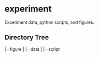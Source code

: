 # experiment
Experiment data, python scripts, and figures.

## Directory Tree

|--figure
|
|--data
|
|--script


